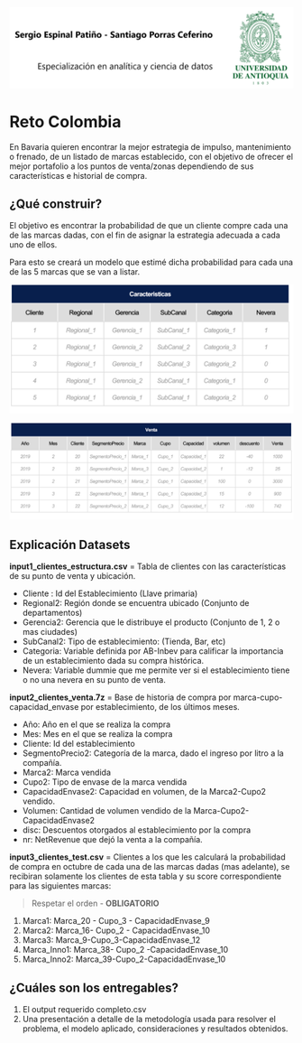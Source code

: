 ![contexto-0](img/Imagen1.png)
# Reto Colombia

En Bavaria quieren encontrar la mejor estrategia de impulso, mantenimiento o frenado, de un listado de marcas establecido, con el objetivo de ofrecer el mejor portafolio a los puntos de venta/zonas dependiendo de sus características e historial de compra.​

## ¿Qué construir?

El objetivo es encontrar la probabilidad de que un cliente compre cada una de las marcas dadas, con el fin de asignar la estrategia adecuada a cada uno de ellos.​

Para esto se creará un modelo que estimé dicha probabilidad para cada una de las 5 marcas que se van a listar.​

![contexto-1](img/contexto-1.png)

![contexto-2](img/contexto-2.png)

## Explicación Datasets

**input1_clientes_estructura.csv** = Tabla de clientes con las características de su punto de venta y ubicación.

- Cliente	: Id del Establecimiento (Llave primaria)
- Regional2: Región donde se encuentra ubicado (Conjunto de departamentos)
- Gerencia2: Gerencia que le distribuye el producto (Conjunto de 1, 2 o mas ciudades)	
- SubCanal2: Tipo de establecimiento: (Tienda, Bar, etc)	
- Categoria: Variable definida por AB-Inbev para calificar la importancia de un establecimiento dada su compra histórica. 	
- Nevera: Variable dummie que me permite ver si el establecimiento tiene o no una nevera en su punto de venta.


**input2_clientes_venta.7z** = Base de historia de compra por marca-cupo-capacidad_envase por establecimiento, de los últimos meses.

- Año: Año en el que se realiza la compra
- Mes: Mes en el que se realiza la compra
- Cliente: Id del establecimiento
- SegmentoPrecio2: Categoría de la marca, dado el ingreso por litro a la compañía.
- Marca2: Marca vendida
- Cupo2: Tipo de envase de la marca vendida
- CapacidadEnvase2: Capacidad en volumen, de la Marca2-Cupo2 vendido.
- Volumen: Cantidad de volumen vendido de la Marca-Cupo2-CapacidadEnvase2
- disc: Descuentos otorgados al establecimiento por la compra
- nr: NetRevenue que dejó la venta a la compañía.


**input3_clientes_test.csv** = Clientes a los que les calculará la probabilidad de compra en octubre de cada una de las marcas dadas (mas adelante), se recibiran solamente los clientes de esta tabla y su score correspondiente para las siguientes marcas: 

> Respetar el orden - **OBLIGATORIO**

1.	Marca1: Marca_20 - Cupo_3 - CapacidadEnvase_9
2.	Marca2: Marca_16- Cupo_2 - CapacidadEnvase_10
3.	Marca3: Marca_9-Cupo_3-CapacidadEnvase_12
4.	Marca_Inno1: Marca_38- Cupo_2 -CapacidadEnvase_10
5.	Marca_Inno2: Marca_39-Cupo_2-CapacidadEnvase_10

## ¿Cuáles son los entregables?

1. El output requerido completo.csv​
2. Una presentación a detalle de la metodología usada para resolver el problema, el modelo aplicado,  consideraciones y resultados obtenidos.​
